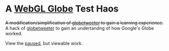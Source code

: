 # A [WebGL Globe](https://www.chromeexperiments.com/globe) Test Haos

~~A modification/simplification of [globetweeter](http://plopbyte.com/globetweeter/) to gain a learning experience.~~ A hack of [globetweeter](http://plopbyte.com/globetweeter/) to gain an undertandng of how Google's Globe worked.

View the [paused](http://koreahaos.github.io/WebGlGlobeTest/), but viewable work.
